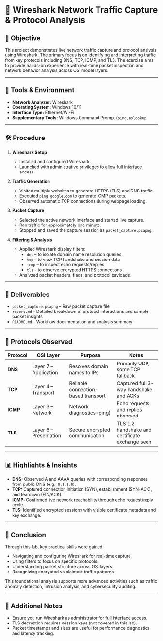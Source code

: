 # 📡 Wireshark Network Traffic Capture & Protocol Analysis

## 🧭 Objective

This project demonstrates live network traffic capture and protocol analysis using Wireshark. The primary focus is on identifying and interpreting traffic from key protocols including DNS, TCP, ICMP, and TLS. The exercise aims to provide hands-on experience with real-time packet inspection and network behavior analysis across OSI model layers.

---

## 🧰 Tools & Environment

- **Network Analyzer:** Wireshark
- **Operating System:** Windows 10/11
- **Interface Type:** Ethernet/Wi-Fi
- **Supplementary Tools:** Windows Command Prompt (`ping`, `nslookup`)

---

## 🛠️ Procedure

1. **Wireshark Setup**
   - Installed and configured Wireshark.
   - Launched with administrative privileges to allow full interface access.

2. **Traffic Generation**
   - Visited multiple websites to generate HTTPS (TLS) and DNS traffic.
   - Executed `ping google.com` to generate ICMP packets.
   - Observed automatic TCP connections during webpage loading.

3. **Packet Capture**
   - Selected the active network interface and started live capture.
   - Ran traffic for approximately one minute.
   - Stopped and saved the capture session as `packet_capture.pcapng`.

4. **Filtering & Analysis**
   - Applied Wireshark display filters:
     - `dns` – to isolate domain name resolution queries
     - `tcp` – to view TCP handshake and session data
     - `icmp` – to inspect echo requests/replies
     - `tls` – to observe encrypted HTTPS connections
   - Analyzed packet headers, flags, and protocol payloads.

---

## 📁 Deliverables

- `packet_capture.pcapng` – Raw packet capture file
- `report.md` – Detailed breakdown of protocol interactions and sample packet insights
- `README.md` – Workflow documentation and analysis summary

---

## 🧩 Protocols Observed

| Protocol | OSI Layer | Purpose | Notes |
|----------|-----------|---------|-------|
| **DNS**  | Layer 7 – Application | Resolves domain names to IPs | Primarily UDP, some TCP fallback |
| **TCP**  | Layer 4 – Transport   | Reliable connection-based transport | Captured full 3-way handshake and ACKs |
| **ICMP** | Layer 3 – Network     | Network diagnostics (ping) | Echo requests and replies observed |
| **TLS**  | Layer 6 – Presentation| Secure encrypted communication | TLS 1.2 handshake and certificate exchange seen |

---

## 📊 Highlights & Insights

- **DNS:** Observed A and AAAA queries with corresponding responses from public DNS (e.g., `8.8.8.8`).
- **TCP:** Captured connection initiation (SYN), establishment (SYN-ACK), and teardown (FIN/ACK).
- **ICMP:** Confirmed live network reachability through echo request/reply cycle.
- **TLS:** Identified encrypted sessions with visible certificate metadata and key exchange.

---

## 🏁 Conclusion

Through this lab, key practical skills were gained:
- Navigating and configuring Wireshark for real-time capture.
- Using filters to focus on specific protocols.
- Understanding packet structure across OSI layers.
- Recognizing encrypted vs plaintext traffic patterns.

This foundational analysis supports more advanced activities such as traffic anomaly detection, intrusion analysis, and cybersecurity auditing.

---

## 📎 Additional Notes

- Ensure you run Wireshark as administrator for full interface access.
- TLS decryption requires session keys (not covered in this lab).
- Packet timestamps and sizes are useful for performance diagnostics and latency tracking.

